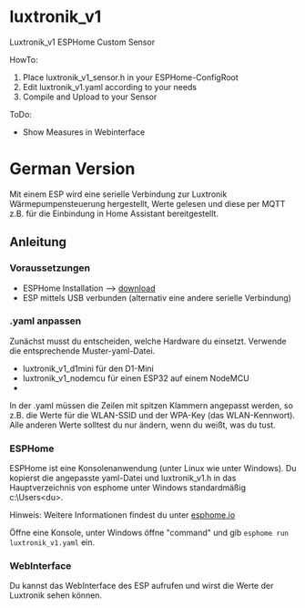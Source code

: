 # luxtronik_v1
Luxtronik_v1 ESPHome Custom Sensor

HowTo:
1. Place luxtronik_v1_sensor.h in your ESPHome-ConfigRoot
2. Edit luxtronik_v1.yaml according to your needs
3. Compile and Upload to your Sensor

ToDo:
- Show Measures in Webinterface

# German Version
Mit einem ESP wird eine serielle Verbindung zur Luxtronik Wärmepumpensteuerung hergestellt, Werte gelesen und diese per MQTT z.B. für die Einbindung in Home Assistant bereitgestellt.

## Anleitung

### Voraussetzungen
- ESPHome Installation --> [download](https://esphome.io/)
- ESP mittels USB verbunden (alternativ eine andere serielle Verbindung)

### .yaml anpassen
Zunächst musst du entscheiden, welche Hardware du einsetzt. Verwende die entsprechende Muster-yaml-Datei.

- luxtronik_v1_d1mini für den D1-Mini
- luxtronik_v1_nodemcu für einen ESP32 auf einem NodeMCU
- 
In der .yaml müssen die Zeilen mit spitzen Klammern angepasst werden, so z.B. die Werte für die WLAN-SSID und der WPA-Key (das WLAN-Kennwort).
Alle anderen Werte solltest du nur ändern, wenn du weißt, was du tust.

### ESPHome
ESPHome ist eine Konsolenanwendung (unter Linux wie unter Windows).
Du kopierst die angepasste yaml-Datei und luxtronik_v1.h in das Hauptverzeichnis von esphome unter Windows standardmäßig c:\Users\<du>\.

Hinweis: Weitere Informationen findest du unter [esphome.io](https://esphome.io/guides/getting_started_command_line)

Öffne eine Konsole, unter Windows öffne "command" und gib `esphome run luxtronik_v1.yaml` ein.

### WebInterface
Du kannst das WebInterface des ESP aufrufen und wirst die Werte der Luxtronik sehen können.